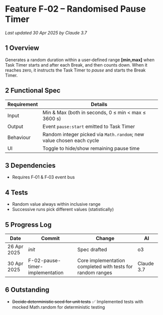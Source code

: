 # Feature F‑02 – Randomised Pause Timer

*Last updated 30 Apr 2025 by Claude 3.7*

## 1 Overview

Generates a random duration within a user‑defined range **[min,max]** when Task Timer starts and after each Break, and then counts down. When it reaches zero, it instructs the Task Timer to *pause* and starts the Break Timer.

## 2 Functional Spec

| Requirement | Details                                                                         |
| ----------- | ------------------------------------------------------------------------------- |
| Input       | Min & Max (both in seconds, 0 ≤ min < max ≤ 3600 s)                             |
| Output      | Event `pause:start` emitted to Task Timer                                       |
| Behaviour   | Random integer picked via `Math.random`; new value chosen each cycle |
| UI          | Toggle to hide/show remaining pause time                                        |

## 3 Dependencies

- Requires F‑01 & F‑03 event bus

## 4 Tests

- Random value always within inclusive range
- Successive runs pick different values (statistically)

## 5 Progress Log

| Date        | Commit | Change       | AI |
| ----------- | ------ | ------------ | -- |
| 26 Apr 2025 | *init* | Spec drafted | o3 |
| 30 Apr 2025 | F-02-pause-timer-implementation | Core implementation completed with tests for random ranges | Claude 3.7 |

## 6 Outstanding

- ~~Decide deterministic seed for unit tests~~ ✅ Implemented tests with mocked Math.random for deterministic testing

